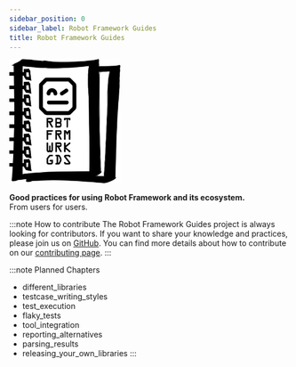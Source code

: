 ```yaml
---
sidebar_position: 0
sidebar_label: Robot Framework Guides
title: Robot Framework Guides
---
```

<img src="img/robotframeworkguides_logo.png" width="200"></img>  

**Good practices for using Robot Framework and its ecosystem.**  
From users for users.

:::note How to contribute
The Robot Framework Guides project is always looking for contributors.
If you want to share your knowledge and practices, please join us on [GitHub](https://github.com/MarketSquare/robotframeworkguides.readthedocs.io).
You can find more details about how to contribute on our [contributing page](contribute.md).
:::


:::note Planned Chapters
- different_libraries
- testcase_writing_styles
- test_execution
- flaky_tests
- tool_integration
- reporting_alternatives
- parsing_results
- releasing_your_own_libraries
:::

